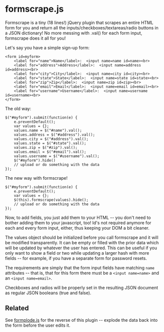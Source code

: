 formscrape.js
=============

Formscrape is a tiny (18 lines!) jQuery plugin that scrapes an entire HTML form for you and return all the inputs/checkboxes/textareas/radio buttons in a JSON dictionary! No more messing with .val() for each form input, formscrape does it all for you!

Let's say you have a simple sign-up form:

    <form id=myform>
        <label for="name">Name</label>:  <input name=name id=name><br>
        <label for="address">Address</label>:  <input name=address id=address><br>
        <label for="city">City</label>:  <input name=city id=city><br>
        <label for="state">State</label>:  <input name=state id=state><br>
        <label for="zip">Zip</label>:  <input name=zip id=zip><br>
        <label for="email">Email</label>:  <input name=email id=email><br>
        <label for="username">Username</label>:  <input name=username id=username><br>
    </form>

The old way:

    $("#myform").submit(function(e) {
        e.preventDefault();
        var values = {};
        values.name = $("#name").val();
        values.address = $("#address").val();
        values.city = $("#address").val();
        values.state = $("#state").val();
        values.zip = $("#zip").val();
        values.email = $("#email").val();
        values.username = $("#username").val();
        $("#myform").hide()
        // upload or do something with the data
    });

The new way with formscrape!

    $("#myform").submit(function(e) {
        e.preventDefault();
        var values = {};
        $(this).formscrape(values).hide();
        // upload or do something with the data
    });

 
Now, to add fields, you just add them to your HTML -- you don't need to bother adding them to your javascript, too! Id's not required anymore for each and every form input, either, thus keeping your DOM a bit cleaner.

The values object should be initialized before you call formscrape and it will be modified transparently. It can be empty or filled with the prior data which will be updated by whatever the user has entered. This can be useful if you only want to show a field or two while updating a larger hash with more fields -- for example, if you have a separate form for password resets.

The requirements are simply that the form input fields have matching `name`
attributes -- that is, that for this form there must be a `<input name=name>` and
an `<input name=email>`.


Checkboxes and radios will be properly set in the resulting JSON document as regular JSON booleans (true and false).


Related
-------

See [formplode.js](https://github.com/jamiesonbecker/formplode.js) for the reverse of this plugin -- explode the data back into the form before the user edits it.


